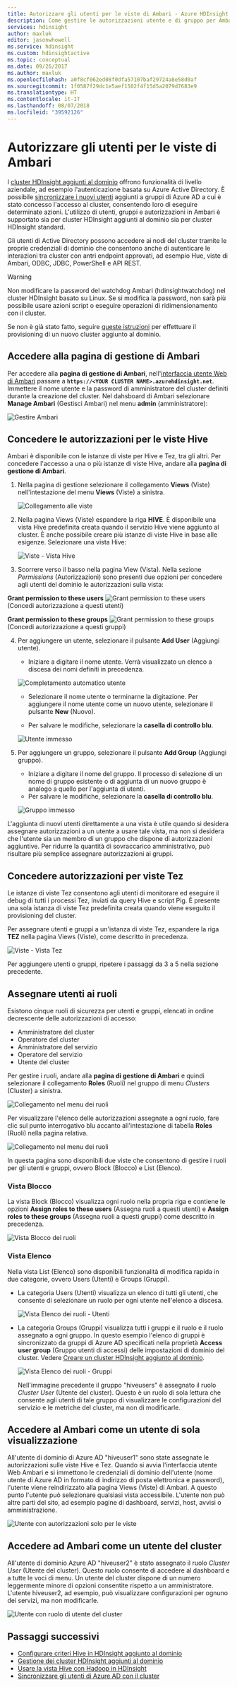 ```yaml
---
title: Autorizzare gli utenti per le viste di Ambari - Azure HDInsight
description: Come gestire le autorizzazioni utente e di gruppo per Ambari per cluster HDInsight aggiunti al dominio.
services: hdinsight
author: maxluk
editor: jasonwhowell
ms.service: hdinsight
ms.custom: hdinsightactive
ms.topic: conceptual
ms.date: 09/26/2017
ms.author: maxluk
ms.openlocfilehash: a0f8cf062ed08f0dfa57107baf29724a8e58d0af
ms.sourcegitcommit: 1f0587f29dc1e5aef1502f4f15d5a2079d7683e9
ms.translationtype: HT
ms.contentlocale: it-IT
ms.lasthandoff: 08/07/2018
ms.locfileid: "39592126"
---
```

# <a name="authorize-users-for-ambari-views"></a>Autorizzare gli utenti per le viste di Ambari

I [cluster HDInsight aggiunti al dominio](./domain-joined/apache-domain-joined-introduction.md) offrono funzionalità di livello aziendale, ad esempio l'autenticazione basata su Azure Active Directory. È possibile [sincronizzare i nuovi utenti](hdinsight-sync-aad-users-to-cluster.md) aggiunti a gruppi di Azure AD a cui è stato concesso l'accesso al cluster, consentendo loro di eseguire determinate azioni. L'utilizzo di utenti, gruppi e autorizzazioni in Ambari è supportato sia per cluster HDInsight aggiunti al dominio sia per cluster HDInsight standard.

Gli utenti di Active Directory possono accedere ai nodi del cluster tramite le proprie credenziali di dominio che consentono anche di autenticare le interazioni tra cluster con antri endpoint approvati, ad esempio Hue, viste di Ambari, ODBC, JDBC, PowerShell e API REST.

> [!WARNING]
> Non modificare la password del watchdog Ambari (hdinsightwatchdog) nel cluster HDInsight basato su Linux. Se si modifica la password, non sarà più possibile usare azioni script o eseguire operazioni di ridimensionamento con il cluster.

Se non è già stato fatto, seguire [queste istruzioni](./domain-joined/apache-domain-joined-configure.md) per effettuare il provisioning di un nuovo cluster aggiunto al dominio.

## <a name="access-the-ambari-management-page"></a>Accedere alla pagina di gestione di Ambari

Per accedere alla **pagina di gestione di Ambari**, nell'[interfaccia utente Web di Ambari](hdinsight-hadoop-manage-ambari.md) passare a **`https://<YOUR CLUSTER NAME>.azurehdinsight.net`**. Immettere il nome utente e la password di amministratore del cluster definiti durante la creazione del cluster. Nel dahsboard di Ambari selezionare **Manage Ambari** (Gestisci Ambari) nel menu **admin** (amministratore):

![Gestire Ambari](./media/hdinsight-authorize-users-to-ambari/manage-ambari.png)

## <a name="grant-permissions-to-hive-views"></a>Concedere le autorizzazioni per le viste Hive

Ambari è disponibile con le istanze di viste per Hive e Tez, tra gli altri. Per concedere l'accesso a una o più istanze di viste Hive, andare alla **pagina di gestione di Ambari**.

1. Nella pagina di gestione selezionare il collegamento **Views** (Viste) nell'intestazione del menu **Views** (Viste) a sinistra.

    ![Collegamento alle viste](./media/hdinsight-authorize-users-to-ambari/views-link.png)

2. Nella pagina Views (Viste) espandere la riga **HIVE**. È disponibile una vista Hive predefinita creata quando il servizio Hive viene aggiunto al cluster. È anche possibile creare più istanze di viste Hive in base alle esigenze. Selezionare una vista Hive:

    ![Viste - Vista Hive](./media/hdinsight-authorize-users-to-ambari/views-hive-view.png)

3. Scorrere verso il basso nella pagina View (Vista). Nella sezione *Permissions* (Autorizzazioni) sono presenti due opzioni per concedere agli utenti del dominio le autorizzazioni sulla vista:

**Grant permission to these users** ![Grant permission to these users](./media/hdinsight-authorize-users-to-ambari/add-user-to-view.png) (Concedi autorizzazione a questi utenti)

**Grant permission to these groups** ![Grant permission to these groups](./media/hdinsight-authorize-users-to-ambari/add-group-to-view.png) (Concedi autorizzazione a questi gruppi)

4. Per aggiungere un utente, selezionare il pulsante **Add User** (Aggiungi utente).

    * Iniziare a digitare il nome utente. Verrà visualizzato un elenco a discesa dei nomi definiti in precedenza.

    ![Completamento automatico utente](./media/hdinsight-authorize-users-to-ambari/user-autocomplete.png)

    * Selezionare il nome utente o terminarne la digitazione. Per aggiungere il nome utente come un nuovo utente, selezionare il pulsante **New** (Nuovo).

    * Per salvare le modifiche, selezionare la **casella di controllo blu**.

    ![Utente immesso](./media/hdinsight-authorize-users-to-ambari/user-entered.png)

5. Per aggiungere un gruppo, selezionare il pulsante **Add Group** (Aggiungi gruppo).

    * Iniziare a digitare il nome del gruppo. Il processo di selezione di un nome di gruppo esistente o di aggiunta di un nuovo gruppo è analogo a quello per l'aggiunta di utenti.
    * Per salvare le modifiche, selezionare la **casella di controllo blu**.

    ![Gruppo immesso](./media/hdinsight-authorize-users-to-ambari/group-entered.png)

L'aggiunta di nuovi utenti direttamente a una vista è utile quando si desidera assegnare autorizzazioni a un utente a usare tale vista, ma non si desidera che l'utente sia un membro di un gruppo che dispone di autorizzazioni aggiuntive. Per ridurre la quantità di sovraccarico amministrativo, può risultare più semplice assegnare autorizzazioni ai gruppi.

## <a name="grant-permissions-to-tez-views"></a>Concedere autorizzazioni per viste Tez

Le istanze di viste Tez consentono agli utenti di monitorare ed eseguire il debug di tutti i processi Tez, inviati da query Hive e script Pig. È presente una sola istanza di viste Tez predefinita creata quando viene eseguito il provisioning del cluster.

Per assegnare utenti e gruppi a un'istanza di viste Tez, espandere la riga **TEZ** nella pagina Views (Viste), come descritto in precedenza.

![Viste - Vista Tez](./media/hdinsight-authorize-users-to-ambari/views-tez-view.png)

Per aggiungere utenti o gruppi, ripetere i passaggi da 3 a 5 nella sezione precedente.

## <a name="assign-users-to-roles"></a>Assegnare utenti ai ruoli

Esistono cinque ruoli di sicurezza per utenti e gruppi, elencati in ordine decrescente delle autorizzazioni di accesso:

* Amministratore del cluster
* Operatore del cluster
* Amministratore del servizio
* Operatore del servizio
* Utente del cluster

Per gestire i ruoli, andare alla **pagina di gestione di Ambari** e quindi selezionare il collegamento **Roles** (Ruoli) nel gruppo di menu *Clusters* (Cluster) a sinistra.

![Collegamento nel menu dei ruoli](./media/hdinsight-authorize-users-to-ambari/roles-link.png)

Per visualizzare l'elenco delle autorizzazioni assegnate a ogni ruolo, fare clic sul punto interrogativo blu accanto all'intestazione di tabella **Roles** (Ruoli) nella pagina relativa.

![Collegamento nel menu dei ruoli](./media/hdinsight-authorize-users-to-ambari/roles-permissions.png)

In questa pagina sono disponibili due viste che consentono di gestire i ruoli per gli utenti e gruppi, ovvero Block (Blocco) e List (Elenco).

### <a name="block-view"></a>Vista Blocco

La vista Block (Blocco) visualizza ogni ruolo nella propria riga e contiene le opzioni **Assign roles to these users** (Assegna ruoli a questi utenti) e **Assign roles to these groups** (Assegna ruoli a questi gruppi) come descritto in precedenza.

![Vista Blocco dei ruoli](./media/hdinsight-authorize-users-to-ambari/roles-block-view.png)

### <a name="list-view"></a>Vista Elenco

Nella vista List (Elenco) sono disponibili funzionalità di modifica rapida in due categorie, ovvero Users (Utenti) e Groups (Gruppi).

* La categoria Users (Utenti) visualizza un elenco di tutti gli utenti, che consente di selezionare un ruolo per ogni utente nell'elenco a discesa.

    ![Vista Elenco dei ruoli - Utenti](./media/hdinsight-authorize-users-to-ambari/roles-list-view-users.png)

* La categoria Groups (Gruppi) visualizza tutti i gruppi e il ruolo e il ruolo assegnato a ogni gruppo. In questo esempio l'elenco di gruppi è sincronizzato da gruppi di Azure AD specificati nella proprietà **Access user group** (Gruppo utenti di accessi) delle impostazioni di dominio del cluster. Vedere [Creare un cluster HDInsight aggiunto al dominio](/domain-joined/apache-domain-joined-configure-using-azure-adds.md#create-a-domain-joined-hdinsight-cluster).

    ![Vista Elenco dei ruoli - Gruppi](./media/hdinsight-authorize-users-to-ambari/roles-list-view-groups.png)

    Nell'immagine precedente il gruppo "hiveusers" è assegnato il ruolo *Cluster User* (Utente del cluster). Questo è un ruolo di sola lettura che consente agli utenti di tale gruppo di visualizzare le configurazioni del servizio e le metriche del cluster, ma non di modificarle.

## <a name="log-in-to-ambari-as-a-view-only-user"></a>Accedere al Ambari come un utente di sola visualizzazione

All'utente di dominio di Azure AD "hiveuser1" sono state assegnate le autorizzazioni sulle viste Hive e Tez. Quando si avvia l'interfaccia utente Web Ambari e si immettono le credenziali di dominio dell'utente (nome utente di Azure AD in formato di indirizzo di posta elettronica e password), l'utente viene reindirizzato alla pagina Views (Viste) di Ambari. A questo punto l'utente può selezionare qualsiasi vista accessibile. L'utente non può altre parti del sito, ad esempio pagine di dashboard, servizi, host, avvisi o amministrazione.

![Utente con autorizzazioni solo per le viste](./media/hdinsight-authorize-users-to-ambari/user-views-only.png)

## <a name="log-in-to-ambari-as-a-cluster-user"></a>Accedere ad Ambari come un utente del cluster

All'utente di dominio Azure AD "hiveuser2" è stato assegnato il ruolo *Cluster User* (Utente del cluster). Questo ruolo consente di accedere al dashboard e a tutte le voci di menu. Un utente del cluster dispone di un numero leggermente minore di opzioni consentite rispetto a un amministratore. L'utente hiveuser2, ad esempio, può visualizzare configurazioni per ognuno dei servizi, ma non modificarle.

![Utente con ruolo di utente del cluster](./media/hdinsight-authorize-users-to-ambari/user-cluster-user-role.png)

## <a name="next-steps"></a>Passaggi successivi

* [Configurare criteri Hive in HDInsight aggiunto al dominio](./domain-joined/apache-domain-joined-run-hive.md)
* [Gestione dei cluster HDInsight aggiunti al dominio](./domain-joined/apache-domain-joined-manage.md)
* [Usare la vista Hive con Hadoop in HDInsight](hadoop/apache-hadoop-use-hive-ambari-view.md)
* [Sincronizzare gli utenti di Azure AD con il cluster](hdinsight-sync-aad-users-to-cluster.md)
